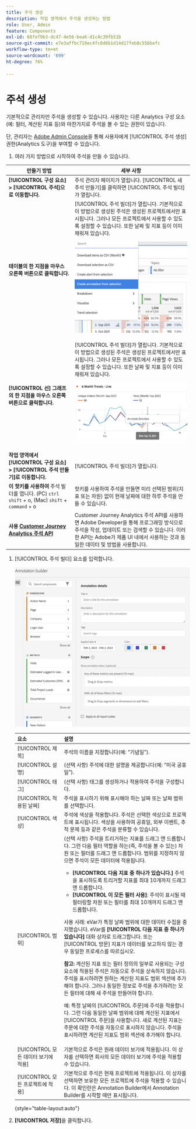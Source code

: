```yaml
---
title: 주석 생성
description: 작업 영역에서 주석을 생성하는 방법
role: User, Admin
feature: Components
exl-id: 68fef9b3-dc47-4e56-bea6-d1c4c39fb51b
source-git-commit: e7e3affbc710ec4fc8d6b1d14d17feb8c556befc
workflow-type: tm+mt
source-wordcount: '699'
ht-degree: 76%

---
```


# 주석 생성

기본적으로 관리자만 주석을 생성할 수 있습니다. 사용자는 다른 Analytics 구성 요소(예: 필터, 계산된 지표 등)와 마찬가지로 주석을 볼 수 있는 권한이 있습니다.

단, 관리자는 [Adobe Admin Console](https://experienceleague.adobe.com/docs/analytics/admin/admin-console/permissions/analytics-tools.html?lang=ko-KR)을 통해 사용자에게 [!UICONTROL 주석 생성] 권한(Analytics 도구)을 부여할 수 있습니다.

1. 여러 가지 방법으로 시작하여 주석을 만들 수 있습니다.

| 만들기 방법 | 세부 사항 |
| --- | --- |
| **[!UICONTROL 구성 요소] > [!UICONTROL 주석]으로 이동합니다.** | 주석 관리자 페이지가 열립니다. [!UICONTROL 새 주석 만들기]를 클릭하면 [!UICONTROL 주석 빌더]가 열립니다. |
| **테이블의 한 지점을 마우스 오른쪽 버튼으로 클릭합니다.** | [!UICONTROL 주석 빌더]가 열립니다. 기본적으로 이 방법으로 생성된 주석은 생성된 프로젝트에서만 표시됩니다. 그러나 모든 프로젝트에서 사용할 수 있도록 설정할 수 있습니다. 또한 날짜 및 지표 등이 이미 채워져 있습니다.<p>![](assets/annotate-table.png) |
| **[!UICONTROL 선] 그래프의 한 지점을 마우스 오른쪽 버튼으로 클릭합니다.** | [!UICONTROL 주석 빌더]가 열립니다. 기본적으로 이 방법으로 생성된 주석은 생성된 프로젝트에서만 표시됩니다. 그러나 모든 프로젝트에서 사용할 수 있도록 설정할 수 있습니다. 또한 날짜 및 지표 등이 이미 채워져 있습니다.<p>![](assets/annotate-line.png) |
| **작업 영역에서 [!UICONTROL 구성 요소] > [!UICONTROL 주석 만들기]로 이동합니다.** | [!UICONTROL 주석 빌더]가 열립니다. |
| **이 핫키를 사용하여** 주석 빌더를 엽니다. (PC) `ctrl` `shift` + o, (Mac) `shift` + `command` + o | 핫키를 사용하여 주석을 만들면 미리 선택된 범위(지표 또는 차원) 없이 현재 날짜에 대한 하루 주석을 만들 수 있습니다. |
| **사용 [Customer Journey Analytics 주석 API](https://developer.adobe.com/cja-apis/docs/endpoints/annotations/)** | Customer Journey Analytics 주석 API를 사용하면 Adobe Developer을 통해 프로그래밍 방식으로 주석을 작성, 업데이트 또는 검색할 수 있습니다. 이러한 API는 Adobe가 제품 UI 내에서 사용하는 것과 동일한 데이터 및 방법을 사용합니다. |

1. [!UICONTROL 주석 빌더] 요소를 입력합니다.

   ![](assets/ann-builder.png)

   | 요소 | 설명 |
   | --- | --- |
   | [!UICONTROL 제목] | 주석의 이름을 지정합니다(예: “기념일”). |
   | [!UICONTROL 설명] | (선택 사항) 주석에 대한 설명을 제공합니다(예: “미국 공휴일”). |
   | [!UICONTROL 태그] | (선택 사항) 태그를 생성하거나 적용하여 주석을 구성합니다. |
   | [!UICONTROL 적용된 날짜] | 주석을 표시하기 위해 표시해야 하는 날짜 또는 날짜 범위를 선택합니다. |
   | [!UICONTROL 색상] | 주석에 색상을 적용합니다. 주석은 선택한 색상으로 프로젝트에 표시됩니다. 색상을 사용하여 공휴일, 외부 이벤트, 추적 문제 등과 같은 주석을 분류할 수 있습니다. |
   | [!UICONTROL 범위] | (선택 사항) 주석을 트리거하는 지표를 드래그 앤 드롭합니다. 그런 다음 필터 역할을 하는(즉, 주석을 볼 수 있는) 차원 또는 필터를 드래그 앤 드롭합니다. 범위를 지정하지 않으면 주석이 모든 데이터에 적용됩니다.<ul><li>**[!UICONTROL 다음 지표 중 하나가 있습니다.]** 주석을 표시하도록 트리거할 지표를 최대 10개까지 드래그 앤 드롭합니다.</li><li>**[!UICONTROL 이 모든 필터 사용]**: 주석이 표시될 때 필터링할 차원 또는 필터를 최대 10개까지 드래그 앤 드롭합니다.</li></ul><p>사용 사례: eVar가 특정 날짜 범위에 대한 데이터 수집을 중지했습니다. eVar를 **[!UICONTROL 다음 지표 중 하나가 있습니다]** 대화 상자로 드래그합니다. 또는 [!UICONTROL 방문] 지표가 데이터를 보고하지 않는 경우 동일한 프로세스를 따르십시오.<p>**참고:** 계산된 지표 또는 필터 정의의 일부로 사용되는 구성 요소에 적용된 주석은 자동으로 주석을 상속하지 않습니다. 주석을 표시하려면 원하는 계산된 지표도 범위 섹션에 추가해야 합니다. 그러나 동일한 정보로 주석을 추가하려는 모든 필터에 대해 새 주석을 만들어야 합니다.<p>예: 특정 날짜의 [!UICONTROL 주문]에 주석을 적용합니다. 그런 다음 동일한 날짜 범위에 대해 계산된 지표에서 [!UICONTROL 주문]을 사용합니다. 새로 계산된 지표는 주문에 대한 주석을 자동으로 표시하지 않습니다. 주석을 표시하려면 계산된 지표도 범위 섹션에 추가해야 합니다. |
   | [!UICONTROL 모든 데이터 보기에 적용] | 기본적으로 주석은 원래 데이터 보기에 적용됩니다. 이 상자를 선택하면 회사의 모든 데이터 보기에 주석을 적용할 수 있습니다. |
   | [!UICONTROL 모든 프로젝트에 적용] | 기본적으로 주석은 현재 프로젝트에 적용됩니다. 이 상자를 선택하면 보유한 모든 프로젝트에 주석을 적용할 수 있습니다. 이 확인란은 Annotation Builder에서 Annotation Builder를 시작할 때만 표시됩니다. |

   {style="table-layout:auto"}

1. **[!UICONTROL 저장]**&#x200B;을 클릭합니다.
